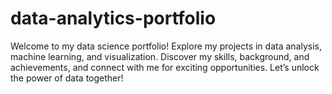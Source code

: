 # data-analytics-portfolio
Welcome to my data science portfolio! Explore my projects in data analysis, machine learning, and visualization. Discover my skills, background, and achievements, and connect with me for exciting opportunities. Let’s unlock the power of data together!
